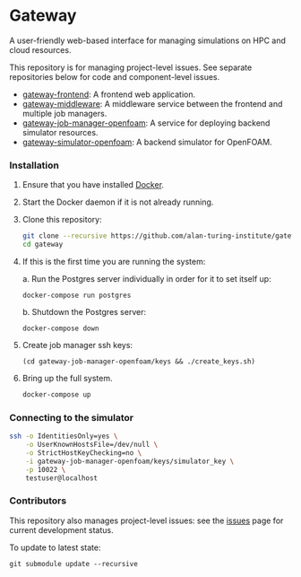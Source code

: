 # Gateway

A user-friendly web-based interface for managing simulations on HPC and cloud resources.

This repository is for managing project-level issues. See separate repositories below for code and component-level issues.

- [gateway-frontend](https://github.com/alan-turing-institute/gateway-frontend): A frontend web application.
- [gateway-middleware](https://github.com/alan-turing-institute/gateway-middleware): A middleware service between the frontend and multiple job managers.
- [gateway-job-manager-openfoam](https://github.com/alan-turing-institute/gateway-job-manager-openfoam): A service for deploying backend simulator resources.
- [gateway-simulator-openfoam](https://github.com/alan-turing-institute/gateway-simulator-openfoam): A backend simulator for OpenFOAM.

### Installation

1. Ensure that you have installed [Docker](https://docs.docker.com/docker-for-mac/install/).

1. Start the Docker daemon if it is not already running.

1. Clone this repository:

    ```bash
    git clone --recursive https://github.com/alan-turing-institute/gateway
    cd gateway
    ```

1. If this is the first time you are running the system:

    a. Run the Postgres server individually in order for it to set itself up:

    ```
    docker-compose run postgres
    ```
    b. Shutdown the Postgres server:

    ```
    docker-compose down
    ```

1. Create job manager ssh keys:
    ```shell
    (cd gateway-job-manager-openfoam/keys && ./create_keys.sh)
    ```

1. Bring up the full system.
    ```bash
    docker-compose up
    ```

### Connecting to the simulator

```bash
ssh -o IdentitiesOnly=yes \
    -o UserKnownHostsFile=/dev/null \
    -o StrictHostKeyChecking=no \
    -i gateway-job-manager-openfoam/keys/simulator_key \
    -p 10022 \
    testuser@localhost
```

### Contributors

This repository also manages project-level issues: see the [issues](https://github.com/alan-turing-institute/gateway/issues) page for current development status.

To update to latest state:

```
git submodule update --recursive
```


